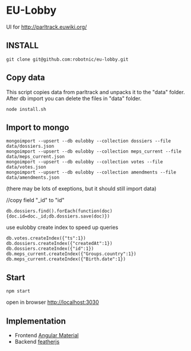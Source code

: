 # EU-Lobby

UI for http://parltrack.euwiki.org/

## INSTALL
```
git clone git@github.com:robotnic/eu-lobby.git
```

Copy data
---------
This script copies data from parltrack and unpacks it to the "data" folder. After db import you can delete the files in "data" folder.
```
node install.sh
```

Import to mongo
--------------
```
mongoimport --upsert --db eulobby --collection dossiers --file data/dossiers.json 
mongoimport --upsert --db eulobby --collection meps_current --file data/meps_current.json 
mongoimport --upsert --db eulobby --collection votes --file data/votes.json 
mongoimport --upsert --db eulobby --collection amendments --file data/amendments.json 
```
(there may be lots of exeptions, but it should still import data)


//copy field "_id" to "id"
```
db.dossiers.find().forEach(function(doc){doc.id=doc._id;db.dossiers.save(doc)})

```
use eulobby
create index to speed up queries
```
db.votes.createIndex({"ts":1})
db.dossiers.createIndex({"createdAt":1})
db.dossiers.createIndex({"id":1})
db.meps_current.createIndex({"Groups.country":1})
db.meps_current.createIndex({"Birth.date":1})

```
Start
--------
```
npm start
```
open in browser [http://localhost:3030](http://localhost:3030)





## Implementation

* Frontend [Angular Material](https://material.angularjs.org/latest/)
* Backend [featherjs](http://feathersjs.com/)

